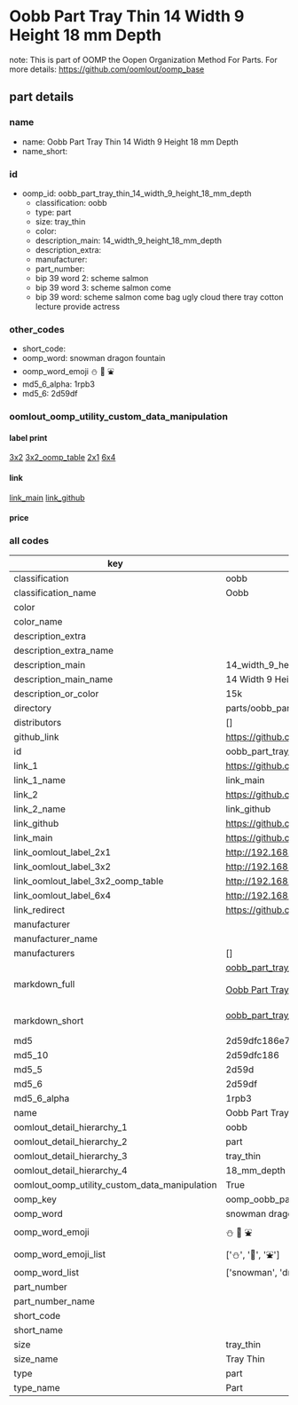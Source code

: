 # Oobb Part Tray Thin 14 Width 9 Height 18 mm Depth  

note: This is part of OOMP the Oopen Organization Method For Parts. For more details: https://github.com/oomlout/oomp_base

##  part details
  







### name
* name: Oobb Part Tray Thin 14 Width 9 Height 18 mm Depth
* name_short: 
### id
* oomp_id: oobb_part_tray_thin_14_width_9_height_18_mm_depth
  * classification: oobb
  * type: part
  * size: tray_thin
  * color: 
  * description_main: 14_width_9_height_18_mm_depth
  * description_extra: 
  * manufacturer: 
  * part_number: 
  * bip 39 word 2: scheme salmon
  * bip 39 word 3: scheme salmon come
  * bip 39 word: scheme salmon come bag ugly cloud there tray cotton lecture provide actress

### other_codes
* short_code: 
* oomp_word: snowman dragon fountain
* oomp_word_emoji :snowman: :dragon: :fountain:
* md5_6_alpha: 1rpb3
* md5_6: 2d59df






### oomlout_oomp_utility_custom_data_manipulation
#### label print
[3x2](http://192.168.1.245:1112/?label=oomp%201rpb3)
[3x2_oomp_table](http://192.168.1.108:1112/?label=oomp%201rpb3)
[2x1](http://192.168.1.242:1112/?label=oomp%201rpb3)
[6x4](http://192.168.1.55:1112/?label=oomp%201rpb3)    

#### link

[link_main](https://github.com/oomlout/oomlout_oomp_version_1_messy/tree/main/parts/oobb_part_tray_thin_14_width_9_height_18_mm_depth) [link_github](https://github.com/oomlout/oomlout_oomp_version_1_messy/tree/main/parts/oobb_part_tray_thin_14_width_9_height_18_mm_depth)                             

#### price







### all codes 
| key | value |  
| --- | --- |  
| classification | oobb |  
| classification_name | Oobb |  
| color |  |  
| color_name |  |  
| description_extra |  |  
| description_extra_name |  |  
| description_main | 14_width_9_height_18_mm_depth |  
| description_main_name | 14 Width 9 Height 18 mm Depth |  
| description_or_color | 15k |  
| directory | parts/oobb_part_tray_thin_14_width_9_height_18_mm_depth |  
| distributors | [] |  
| github_link | https://github.com/oomlout/oomlout_oomp_part_src/tree/main/parts/oobb_part_tray_thin_14_width_9_height_18_mm_depth |  
| id | oobb_part_tray_thin_14_width_9_height_18_mm_depth |  
| link_1 | https://github.com/oomlout/oomlout_oomp_version_1_messy/tree/main/parts/oobb_part_tray_thin_14_width_9_height_18_mm_depth |  
| link_1_name | link_main |  
| link_2 | https://github.com/oomlout/oomlout_oomp_version_1_messy/tree/main/parts/oobb_part_tray_thin_14_width_9_height_18_mm_depth |  
| link_2_name | link_github |  
| link_github | https://github.com/oomlout/oomlout_oomp_version_1_messy/tree/main/parts/oobb_part_tray_thin_14_width_9_height_18_mm_depth |  
| link_main | https://github.com/oomlout/oomlout_oomp_version_1_messy/tree/main/parts/oobb_part_tray_thin_14_width_9_height_18_mm_depth |  
| link_oomlout_label_2x1 | http://192.168.1.242:1112/?label=oomp%201rpb3 |  
| link_oomlout_label_3x2 | http://192.168.1.245:1112/?label=oomp%201rpb3 |  
| link_oomlout_label_3x2_oomp_table | http://192.168.1.108:1112/?label=oomp%201rpb3 |  
| link_oomlout_label_6x4 | http://192.168.1.55:1112/?label=oomp%201rpb3 |  
| link_redirect | https://github.com/oomlout/oomlout_oomp_version_1_messy/tree/main/parts/oobb_part_tray_thin_14_width_9_height_18_mm_depth |  
| manufacturer |  |  
| manufacturer_name |  |  
| manufacturers | [] |  
| markdown_full | [oobb_part_tray_thin_14_width_9_height_18_mm_depth](none)<br>[](none)<br>[Oobb Part Tray Thin 14 Width 9 Height 18 Mm Depth](none)<br><br> |  
| markdown_short | [oobb_part_tray_thin_14_width_9_height_18_mm_depth](none)<br><br> |  
| md5 | 2d59dfc186e7bc0caff601185c2f9e05 |  
| md5_10 | 2d59dfc186 |  
| md5_5 | 2d59d |  
| md5_6 | 2d59df |  
| md5_6_alpha | 1rpb3 |  
| name | Oobb Part Tray Thin 14 Width 9 Height 18 mm Depth |  
| oomlout_detail_hierarchy_1 | oobb |  
| oomlout_detail_hierarchy_2 | part |  
| oomlout_detail_hierarchy_3 | tray_thin |  
| oomlout_detail_hierarchy_4 | 18_mm_depth |  
| oomlout_oomp_utility_custom_data_manipulation | True |  
| oomp_key | oomp_oobb_part_tray_thin_14_width_9_height_18_mm_depth |  
| oomp_word | snowman dragon fountain |  
| oomp_word_emoji | :snowman: :dragon: :fountain: |  
| oomp_word_emoji_list | [':snowman:', ':dragon:', ':fountain:'] |  
| oomp_word_list | ['snowman', 'dragon', 'fountain'] |  
| part_number |  |  
| part_number_name |  |  
| short_code |  |  
| short_name |  |  
| size | tray_thin |  
| size_name | Tray Thin |  
| type | part |  
| type_name | Part |  

